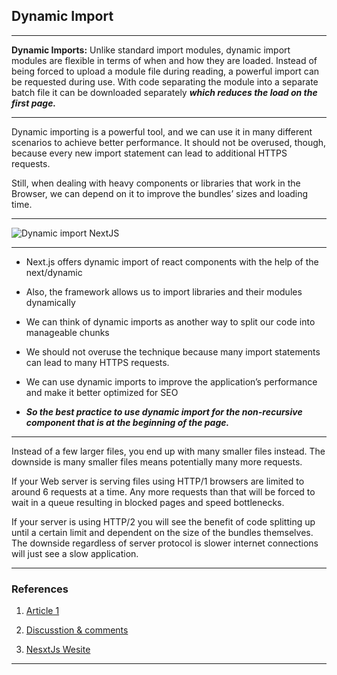 ## Dynamic Import

---

**Dynamic Imports:** Unlike standard import modules, dynamic import modules are flexible in terms of when and how they are loaded. Instead of being forced to upload a module file during reading, a powerful import can be requested during use. With code separating the module into a separate batch file it can be downloaded separately **_which reduces the load on the first page._**

---

Dynamic importing is a powerful tool, and we can use it in many different scenarios to achieve better performance. It should not be overused, though, because every new import statement can lead to additional HTTPS requests.

Still, when dealing with heavy components or libraries that work in the Browser, we can depend on it to improve the bundles’ sizes and loading time.

---

![Dynamic import NextJS](https://miro.medium.com/max/1200/1*iDlg1Zw9hQFdWsl-_ua8-g.png)

---

- Next.js offers dynamic import of react components with the help of the next/dynamic

- Also, the framework allows us to import libraries and their modules dynamically

- We can think of dynamic imports as another way to split our code into manageable chunks

- We should not overuse the technique because many import statements can lead to many HTTPS requests.

- We can use dynamic imports to improve the application’s performance and make it better optimized for SEO

- **_So the best practice to use dynamic import for the non-recursive component that is at the beginning of the page._**

---

Instead of a few larger files, you end up with many smaller files instead. The downside is many smaller files means potentially many more requests.

If your Web server is serving files using HTTP/1 browsers are limited to around 6 requests at a time. Any more requests than that will be forced to wait in a queue resulting in blocked pages and speed bottlenecks.

If your server is using HTTP/2 you will see the benefit of code splitting up until a certain limit and dependent on the size of the bundles themselves. The downside regardless of server protocol is slower internet connections will just see a slow application.

---

### References

1. [Article 1](https://buhalbu.com/stream/next-js-dynamic-import-the-definitive-guide-on-how-to-use-it-for-better-app-performance)

2. [Discusstion & comments](https://www.quora.com/What-are-the-cons-of-dynamic-imports-a-k-a-code-splitting-JavaScript-files)

3. [NesxtJs Wesite](https://nextjs.org/docs/advanced-features/dynamic-import)

---
